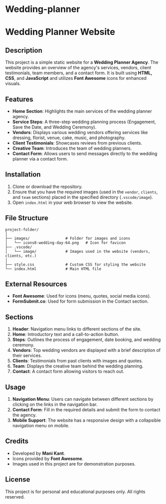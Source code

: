 # Wedding-planner
# Wedding Planner Website

## Description

This project is a simple static website for a **Wedding Planner Agency**. The website provides an overview of the agency's services, vendors, client testimonials, team members, and a contact form. It is built using **HTML, CSS**, and **JavaScript** and utilizes **Font Awesome** icons for enhanced visuals.

## Features

- **Home Section**: Highlights the main services of the wedding planner agency.
- **Service Steps**: A three-step wedding planning process (Engagement, Save the Date, and Wedding Ceremony).
- **Vendors**: Displays various wedding vendors offering services like dressing, florist, venue, cake, music, and photography.
- **Client Testimonials**: Showcases reviews from previous clients.
- **Creative Team**: Introduces the team of wedding planners.
- **Contact Form**: Allows users to send messages directly to the wedding planner via a contact form.

## Installation

1. Clone or download the repository.
2. Ensure that you have the required images (used in the `vendor`, `clients`, and `team` sections) placed in the specified directory (`.vscode/image`).
3. Open `index.html` in your web browser to view the website.

## File Structure

```
project-folder/
│
├── images/                # Folder for images and icons
│   └── icons8-wedding-day-64.png   # Icon for favicon
├── .vscode/
│   └── image/             # Images used in the website (vendors, clients, etc.)
│
├── style.css              # Custom CSS for styling the website
└── index.html             # Main HTML file
```

## External Resources

- **Font Awesome**: Used for icons (menu, quotes, social media icons).
- **FormSubmit.co**: Used for form submission in the Contact section.

## Sections

1. **Header**: Navigation menu links to different sections of the site.
2. **Home**: Introductory text and a call-to-action button.
3. **Steps**: Outlines the process of engagement, date booking, and wedding ceremony.
4. **Vendors**: Top wedding vendors are displayed with a brief description of their services.
5. **Clients**: Testimonials from past clients with images and quotes.
6. **Team**: Displays the creative team behind the wedding planning.
7. **Contact**: A contact form allowing visitors to reach out.

## Usage

1. **Navigation Menu**: Users can navigate between different sections by clicking on the links in the navigation bar.
2. **Contact Form**: Fill in the required details and submit the form to contact the agency.
3. **Mobile Support**: The website has a responsive design with a collapsible navigation menu on mobile.

## Credits

- Developed by **Mani Kant**.
- Icons provided by **Font Awesome**.
- Images used in this project are for demonstration purposes.

## License

This project is for personal and educational purposes only. All rights reserved.
